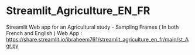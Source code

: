 # Streamlit_Agriculture_EN_FR
Streamlit Web app for an Agricultural study - Sampling Frames ( In both French and English )
Web App : https://share.streamlit.io/ibraheem761/streamlit_agriculture_en_fr/main/st_Agr.py
